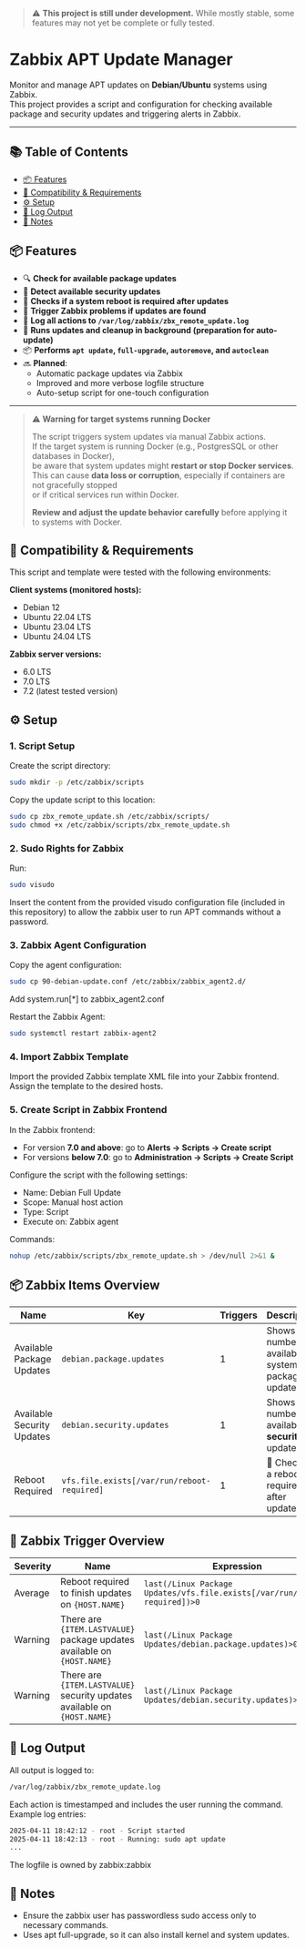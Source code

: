 > ⚠️ **This project is still under development.**
> While mostly stable, some features may not yet be complete or fully tested.

# Zabbix APT Update Manager

Monitor and manage APT updates on **Debian/Ubuntu** systems using Zabbix.  
This project provides a script and configuration for checking available package and security updates and triggering alerts in Zabbix.

---

## 📚 Table of Contents

- [📦 Features](#-features)
- [🧩 Compatibility & Requirements](#-compatibility--requirements)
- [⚙️ Setup](#-setup)
- [📂 Log Output](#-log-output)
- [📌 Notes](#-notes)

## 📦 Features

- 🔍 **Check for available package updates**
- 🔐 **Detect available security updates**
- 🔄 **Checks if a system reboot is required after updates**
- 🚨 **Trigger Zabbix problems if updates are found**
- 📄 **Log all actions to `/var/log/zabbix/zbx_remote_update.log`**
- 🧪 **Runs updates and cleanup in background (preparation for auto-update)**
- 📦 **Performs `apt update`, `full-upgrade`, `autoremove`, and `autoclean`**
- 🔜 **Planned**:
  - Automatic package updates via Zabbix
  - Improved and more verbose logfile structure
  - Auto-setup script for one-touch configuration

---
> ⚠️ **Warning for target systems running Docker**
>
> The script triggers system updates via manual Zabbix actions.  
> If the target system is running Docker (e.g., PostgresSQL or other databases in Docker),  
> be aware that system updates might **restart or stop Docker services**.  
> This can cause **data loss or corruption**, especially if containers are not gracefully stopped  
> or if critical services run within Docker.  
>
> **Review and adjust the update behavior carefully** before applying it to systems with Docker.

## 🧩 Compatibility & Requirements

This script and template were tested with the following environments:

**Client systems (monitored hosts):**
- Debian 12
- Ubuntu 22.04 LTS
- Ubuntu 23.04 LTS
- Ubuntu 24.04 LTS

**Zabbix server versions:**
- 6.0 LTS
- 7.0 LTS
- 7.2 (latest tested version)

## ⚙️ Setup

### 1. Script Setup

Create the script directory:

```bash
sudo mkdir -p /etc/zabbix/scripts
```
Copy the update script to this location:
```bash
sudo cp zbx_remote_update.sh /etc/zabbix/scripts/
sudo chmod +x /etc/zabbix/scripts/zbx_remote_update.sh
```

### 2. Sudo Rights for Zabbix

Run:
```bash
sudo visudo
```
Insert the content from the provided visudo configuration file (included in this repository) to allow the zabbix user to run APT commands without a password.

### 3. Zabbix Agent Configuration
Copy the agent configuration:
```bash
sudo cp 90-debian-update.conf /etc/zabbix/zabbix_agent2.d/
```

Add system.run[*] to zabbix_agent2.conf

Restart the Zabbix Agent:
```bash
sudo systemctl restart zabbix-agent2
```

### 4. Import Zabbix Template

Import the provided Zabbix template XML file into your Zabbix frontend. Assign the template to the desired hosts.

### 5. Create Script in Zabbix Frontend

In the Zabbix frontend:

- For version **7.0 and above**: go to **Alerts → Scripts → Create script**
- For versions **below 7.0**: go to **Administration → Scripts → Create Script**

Configure the script with the following settings:
- Name: Debian Full Update
- Scope: Manual host action
- Type: Script
- Execute on: Zabbix agent

Commands:
```bash
nohup /etc/zabbix/scripts/zbx_remote_update.sh > /dev/null 2>&1 &
```
## 📦 Zabbix Items Overview

| Name                      | Key                                         | Triggers | Description                                           |
|---------------------------|---------------------------------------------|----------|-------------------------------------------------------|
| Available Package Updates | `debian.package.updates`                   | 1        | Shows the number of available system package updates. |
| Available Security Updates| `debian.security.updates`                  | 1        | Shows the number of available **security** updates.   |
| Reboot Required           | `vfs.file.exists[/var/run/reboot-required]`| 1        | 🔄 Checks if a reboot is required after updates.       |

## 🚨 Zabbix Trigger Overview

| Severity | Name                                                  | Expression                                                                 |
|----------|-------------------------------------------------------|----------------------------------------------------------------------------|
| Average  | Reboot required to finish updates on `{HOST.NAME}`    | `last(/Linux Package Updates/vfs.file.exists[/var/run/reboot-required])>0`|
| Warning  | There are `{ITEM.LASTVALUE}` package updates available on `{HOST.NAME}` | `last(/Linux Package Updates/debian.package.updates)>0`|
| Warning  | There are `{ITEM.LASTVALUE}` security updates available on `{HOST.NAME}` | `last(/Linux Package Updates/debian.security.updates)>0`|


## 📂 Log Output

All output is logged to:
```bash
/var/log/zabbix/zbx_remote_update.log
```

Each action is timestamped and includes the user running the command. Example log entries:
```bash
2025-04-11 18:42:12 - root - Script started
2025-04-11 18:42:13 - root - Running: sudo apt update
...
```

The logfile is owned by zabbix:zabbix


## 📌 Notes
- Ensure the zabbix user has passwordless sudo access only to necessary commands.
- Uses apt full-upgrade, so it can also install kernel and system updates.


